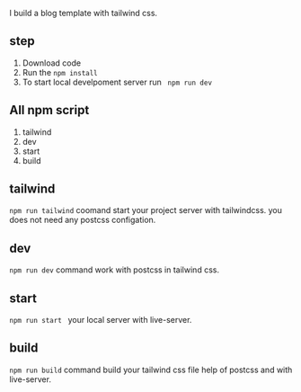 I build a blog template with tailwind css.

## step
1. Download code
2. Run the `npm install`
3. To start local develpoment server run ` npm run dev`


## All npm script
1. tailwind
2. dev
3. start
4. build

## tailwind
`npm run tailwind` coomand start your project server with tailwindcss. you does not need any postcss configation.

## dev
`npm run dev` command work with postcss in tailwind css.

## start
`npm run start ` your local server with live-server.

## build
` npm run build ` command build your tailwind css file help of postcss and  with live-server.
